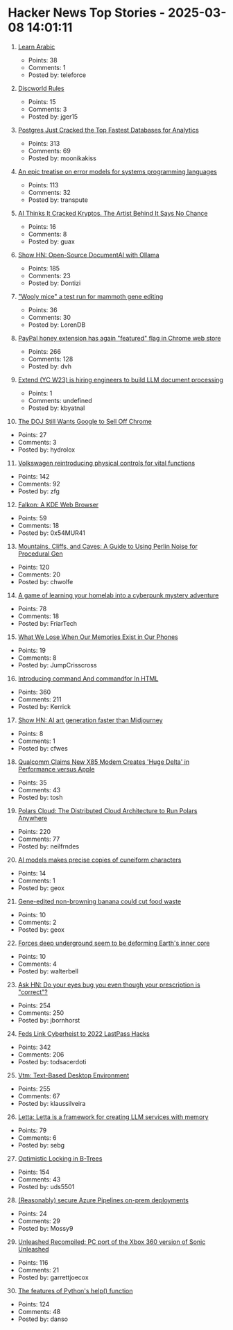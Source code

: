 # Hacker News Top Stories - 2025-03-08 14:01:11

1. [Learn Arabic](https://arabic.fi)
   - Points: 38
   - Comments: 1
   - Posted by: teleforce

2. [Discworld Rules](https://contraptions.venkateshrao.com/p/discworld-rules)
   - Points: 15
   - Comments: 3
   - Posted by: jger15

3. [Postgres Just Cracked the Top Fastest Databases for Analytics](https://www.mooncake.dev/blog/clickbench-v0.1)
   - Points: 313
   - Comments: 69
   - Posted by: moonikakiss

4. [An epic treatise on error models for systems programming languages](https://typesanitizer.com/blog/errors.html)
   - Points: 113
   - Comments: 32
   - Posted by: transpute

5. [AI Thinks It Cracked Kryptos. The Artist Behind It Says No Chance](https://www.wired.com/story/plaintext-kryptos-code-artificial-intelligence/)
   - Points: 16
   - Comments: 8
   - Posted by: guax

6. [Show HN: Open-Source DocumentAI with Ollama](https://rlama.dev/)
   - Points: 185
   - Comments: 23
   - Posted by: Dontizi

7. ["Wooly mice" a test run for mammoth gene editing](https://arstechnica.com/science/2025/03/wooly-mice-a-test-run-for-mammoth-gene-editing/)
   - Points: 36
   - Comments: 30
   - Posted by: LorenDB

8. [PayPal honey extension has again "featured" flag in Chrome web store](https://chromewebstore.google.com/detail/paypal-honey-automatic-co/bmnlcjabgnpnenekpadlanbbkooimhnj/reviews)
   - Points: 266
   - Comments: 128
   - Posted by: dvh

9. [Extend (YC W23) is hiring engineers to build LLM document processing](https://jobs.ashbyhq.com/extend/9d4d8974-bd9b-432d-84ec-8268e5a8ed37)
   - Points: 1
   - Comments: undefined
   - Posted by: kbyatnal

10. [The DOJ Still Wants Google to Sell Off Chrome](https://www.wired.com/story/the-doj-still-wants-google-to-divest-chrome/)
   - Points: 27
   - Comments: 3
   - Posted by: hydrolox

11. [Volkswagen reintroducing physical controls for vital functions](https://www.autocar.co.uk/car-news/new-cars/volkswagen-reintroducing-physical-controls-vital-functions)
   - Points: 142
   - Comments: 92
   - Posted by: zfg

12. [Falkon: A KDE Web Browser](https://www.falkon.org)
   - Points: 59
   - Comments: 18
   - Posted by: 0x54MUR41

13. [Mountains, Cliffs, and Caves: A Guide to Using Perlin Noise for Procedural Gen](https://jdhwilkins.com/mountains-cliffs-and-caves-a-comprehensive-guide-to-using-perlin-noise-for-procedural-generation/)
   - Points: 120
   - Comments: 20
   - Posted by: chwolfe

14. [A game of learning your homelab into a cyberpunk mystery adventure](https://github.com/Fimeg/NetworkChronicles)
   - Points: 78
   - Comments: 18
   - Posted by: FriarTech

15. [What We Lose When Our Memories Exist in Our Phones](https://www.bloomberg.com/news/articles/2025-03-07/the-case-for-ditching-digital-memories-for-physical-objects)
   - Points: 19
   - Comments: 8
   - Posted by: JumpCrisscross

16. [Introducing command And commandfor In HTML](https://developer.chrome.com/blog/command-and-commandfor)
   - Points: 360
   - Comments: 211
   - Posted by: Kerrick

17. [Show HN: AI art generation faster than Midjourney](https://www.gentube.app/?_cid=np)
   - Points: 8
   - Comments: 1
   - Posted by: cfwes

18. [Qualcomm Claims New X85 Modem Creates 'Huge Delta' in Performance versus Apple](https://www.macrumors.com/2025/03/05/qualcomm-claims-x85-modem-better-than-apple/)
   - Points: 35
   - Comments: 43
   - Posted by: tosh

19. [Polars Cloud: The Distributed Cloud Architecture to Run Polars Anywhere](https://pola.rs/posts/polars-cloud-what-we-are-building/)
   - Points: 220
   - Comments: 77
   - Posted by: neilfrndes

20. [AI models makes precise copies of cuneiform characters](https://news.cornell.edu/stories/2025/03/ai-models-makes-precise-copies-cuneiform-characters)
   - Points: 14
   - Comments: 1
   - Posted by: geox

21. [Gene-edited non-browning banana could cut food waste](https://www.theguardian.com/science/2025/mar/07/gene-edited-non-browning-banana-cut-food-waste-tropic-norwich)
   - Points: 10
   - Comments: 2
   - Posted by: geox

22. [Forces deep underground seem to be deforming Earth's inner core](https://www.newscientist.com/article/2467491-forces-deep-underground-seem-to-be-deforming-earths-inner-core/)
   - Points: 10
   - Comments: 4
   - Posted by: walterbell

23. [Ask HN: Do your eyes bug you even though your prescription is "correct"?](undefined)
   - Points: 254
   - Comments: 250
   - Posted by: jbornhorst

24. [Feds Link Cyberheist to 2022 LastPass Hacks](https://krebsonsecurity.com/2025/03/feds-link-150m-cyberheist-to-2022-lastpass-hacks/)
   - Points: 342
   - Comments: 206
   - Posted by: todsacerdoti

25. [Vtm: Text-Based Desktop Environment](https://github.com/directvt/vtm)
   - Points: 255
   - Comments: 67
   - Posted by: klaussilveira

26. [Letta: Letta is a framework for creating LLM services with memory](https://github.com/letta-ai/letta)
   - Points: 79
   - Comments: 6
   - Posted by: sebg

27. [Optimistic Locking in B-Trees](https://cedardb.com/blog/optimistic_btrees/)
   - Points: 154
   - Comments: 43
   - Posted by: uds5501

28. [(Reasonably) secure Azure Pipelines on-prem deployments](https://rewiring.bearblog.dev/azure-devops-in-action-pt-iii-reasonably-secure-deploys-to-iis/)
   - Points: 24
   - Comments: 29
   - Posted by: Mossy9

29. [Unleashed Recompiled: PC port of the Xbox 360 version of Sonic Unleashed](https://github.com/hedge-dev/UnleashedRecomp)
   - Points: 116
   - Comments: 21
   - Posted by: garrettjoecox

30. [The features of Python's help() function](https://www.pythonmorsels.com/help-features/)
   - Points: 124
   - Comments: 48
   - Posted by: danso

